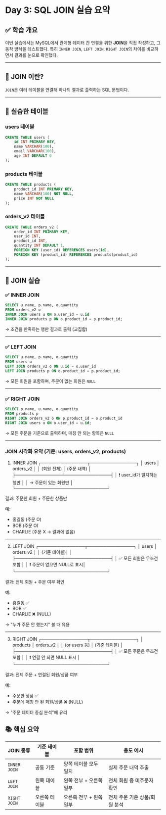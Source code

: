# Day 3: SQL JOIN 실습 요약

## ✅ 학습 개요

이번 실습에서는 MySQL에서 관계형 데이터 간 연결을 위한 **JOIN**을 직접 작성하고, 그 동작 방식을 테스트했다. 특히 `INNER JOIN`, `LEFT JOIN`, `RIGHT JOIN`의 차이를 비교하면서 결과를 눈으로 확인했다.

---

## 🔧 JOIN 이란?

`JOIN`은 여러 테이블을 연결해 하나의 결과로 출력하는 SQL 문법이다.

---

## 🧱 실습한 테이블

### users 테이블
```sql
CREATE TABLE users (
    id INT PRIMARY KEY,
    name VARCHAR(100),
    email VARCHAR(100),
    age INT DEFAULT 0
);
```

### products 테이블
```sql
CREATE TABLE products (
    product_id INT PRIMARY KEY,
    name VARCHAR(100) NOT NULL,
    price INT NOT NULL
);
```

### orders_v2 테이블
```sql
CREATE TABLE orders_v2 (
    order_id INT PRIMARY KEY,
    user_id INT,
    product_id INT,
    quantity INT DEFAULT 1,
    FOREIGN KEY (user_id) REFERENCES users(id),
    FOREIGN KEY (product_id) REFERENCES products(product_id)
);
```

---

## 🧪 JOIN 실습

### ✅ INNER JOIN

```sql
SELECT u.name, p.name, o.quantity
FROM orders_v2 o
INNER JOIN users u ON o.user_id = u.id
INNER JOIN products p ON o.product_id = p.product_id;
```

→ 조건을 만족하는 행만 결과로 출력 (교집합)

---

### ✅ LEFT JOIN

```sql
SELECT u.name, p.name, o.quantity
FROM users u
LEFT JOIN orders_v2 o ON u.id = o.user_id
LEFT JOIN products p ON o.product_id = p.product_id;
```

→ 모든 회원을 포함하며, 주문이 없는 회원은 `NULL`

---

### ✅ RIGHT JOIN

```sql
SELECT p.name, u.name, o.quantity
FROM products p
RIGHT JOIN orders_v2 o ON p.product_id = o.product_id
RIGHT JOIN users u ON o.user_id = u.id;
```

→ 모든 주문을 기준으로 출력하며, 매칭 안 되는 항목은 `NULL`

---

### JOIN 시각화 요약 (기준: users, orders_v2, products)

1. INNER JOIN
┌───────────────┬───────────────┐
│     users     │   orders_v2   │
│  (회원 전체)  │ (주문 내역)   │
├───────────────┴───────────────┤
│ ❗ user_id가 일치하는 행만    │
│     → 주문이 있는 회원만     │
└──────────────────────────────┘

결과: 주문한 회원 + 주문한 상품만

예:
- 홍길동 (주문 O)
- BOB (주문 O)
- CHARLIE (주문 X → 결과에 없음)

---

2. LEFT JOIN
┌───────────────┬───────────────┐
│     users     │   orders_v2   │
│  (기준 테이블)│               │
├───────────────┴───────────────┤
│ ✅ 모든 회원은 무조건 포함     │
│    ❗ 주문이 없으면 NULL로 표시│
└──────────────────────────────┘

결과: 전체 회원 + 주문 여부 확인

예:
- 홍길동 ✅
- BOB ✅
- CHARLIE ❌ (NULL)

→ "누가 주문 안 했는지" 볼 때 유용

---

3. RIGHT JOIN
┌───────────────┬───────────────┐
│   products    │   orders_v2   │
│ (or users 등) │ (기준 테이블) │
├───────────────┴───────────────┤
│ ✅ 모든 주문은 무조건 포함     │
│    ❗ 연결 안 되면 NULL 표시   │
└──────────────────────────────┘

결과: 전체 주문 + 연결된 회원/상품 여부

예:
- 주문한 상품 ✅
- 주문에 매칭 안 된 회원/상품 ❌ (NULL)

→ "주문 데이터 중심 분석"에 유리


## 📚 핵심 요약

| JOIN 종류    | 기준 테이블   | 포함 범위              | 용도 예시                        |
|--------------|----------------|-------------------------|-----------------------------------|
| `INNER JOIN` | 공통 기준       | 양쪽 테이블 모두 일치   | 실제 주문 내역 추출              |
| `LEFT JOIN`  | 왼쪽 테이블     | 왼쪽 전부 + 오른쪽 일부 | 전체 회원 중 미주문자 확인       |
| `RIGHT JOIN` | 오른쪽 테이블   | 오른쪽 전부 + 왼쪽 일부 | 전체 주문 기준 상품/회원 분석    |
